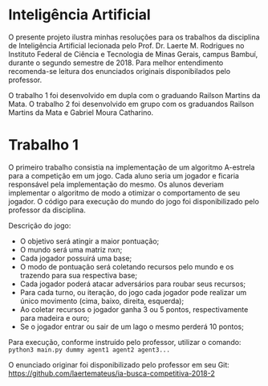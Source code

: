 # Inteligência Artificial
O presente projeto ilustra minhas resoluções para os trabalhos da disciplina de Inteligência Artificial lecionada 
pelo Prof. Dr. Laerte M. Rodrigues no Instituto Federal de Ciência e Tecnologia de Minas Gerais, campus Bambuí,
durante o segundo semestre de 2018.
Para melhor entendimento recomenda-se leitura dos enunciados originais disponibilados pelo professor.

O trabalho 1 foi desenvolvido em dupla com o graduando Railson Martins da Mata.
O trabalho 2 foi desenvolvido em grupo com os graduandos Railson Martins da Mata e Gabriel Moura Catharino.

# Trabalho 1

O primeiro trabalho consistia na implementação de um algoritmo A-estrela para a competição em um jogo.
Cada aluno seria um jogador e ficaria responsável pela implementação do mesmo. Os alunos deveriam implementar 
o algoritmo de modo a otimizar o comportamento de seu jogador. O código para execução do mundo do jogo foi
disponibilizado pelo professor da disciplina.

Descrição do jogo:
  - O objetivo será atingir a maior pontuação;
  - O mundo será uma matriz nxn;
  - Cada jogador possuirá uma base;
  - O modo de pontuação será coletando recursos pelo mundo e os trazendo para sua respectiva base;
  - Cada jogador poderá atacar adversários para roubar seus recursos;
  - Para cada turno, ou iteração, do jogo cada jogador pode realizar um único movimento (cima, baixo, direita, esquerda);
  - Ao coletar recursos o jogador ganha 3 ou 5 pontos, respectivamente para madeira e ouro;
  - Se o jogador entrar ou sair de um lago o mesmo perderá 10 pontos;
  
 Para execução, conforme instruído pelo professor, utilizar o comando: `python3 main.py dummy agent1 agent2 agent3...`
  
 O enunciado originar foi disponibilizado pelo professor em seu Git: https://github.com/laertemateus/ia-busca-competitiva-2018-2
